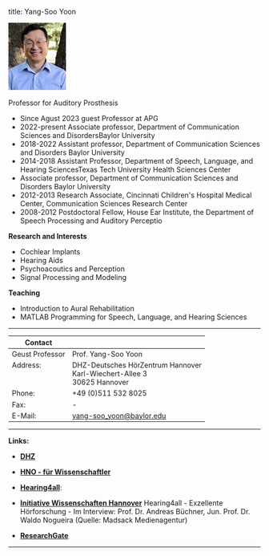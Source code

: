 title: Yang-Soo Yoon



![Yang-Soo Yoon](Yoon.jpg)


Professor for Auditory Prosthesis 	

* Since Agust 2023 guest Professor at APG
* 2022-present Associate professor, Department of Communication Sciences and DisordersBaylor University
* 2018-2022 Assistant professor, Department of Communication Sciences and Disorders Baylor University
* 2014-2018 Assistant Professor, Department of Speech, Language, and Hearing SciencesTexas Tech University Health Sciences Center 
* Associate professor, Department of Communication Sciences and Disorders Baylor University
* 2012-2013 Research Associate, Cincinnati Children's Hospital Medical Center, Communication Sciences Research Center
* 2008-2012 Postdoctoral Fellow, House Ear Institute, the Department of Speech Processing and Auditory Perceptio


**Research and Interests**

* Cochlear Implants
* Hearing Aids
* Psychoacoutics and Perception
* Signal Processing and Modeling



**Teaching**

* Introduction to Aural Rehabilitation
* MATLAB Programming for Speech, Language, and Hearing Sciences





---

| Contact                 |                            |
| ------------------------|--------------------------- |
| Geust Professor<br>          | Prof. Yang-Soo Yoon |
| Address: <br><br><br>   | DHZ-Deutsches HörZentrum Hannover<br> Karl-Wiechert-Allee 3 <br> 30625 Hannover |
| Phone:                  | +49 (0)511 532 8025 |
| Fax:                    | - |
| E-Mail:                 |<yang-soo_yoon@baylor.edu>|

---
    



**Links:**

* **[DHZ](https://www.dhz.clinic/)**

* **[HNO - für Wissenschaftler](https://www.mhh.de/hno/fuer-wissenschaftler)**

* **[Hearing4all](https://hearing4all.eu/EN/index.php)**:	

* **[Initiative Wissenschaften Hannover](https://wissen.hannover.de/Einrichtungen/Medizinische-%C2%ADHochschule-%C2%ADHannover/H%C3%B6ren-f%C3%BCr-alle-Hearing4all)**
Hearing4all - Exzellente Hörforschung - Im Interview: Prof. Dr. Andreas Büchner, Jun. Prof. Dr. Waldo Nogueira (Quelle: Madsack Medienagentur) 

* **[ResearchGate](https://www.researchgate.net/lab/Waldo-Nogueira-Lab)**


***


